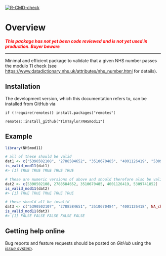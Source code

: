 
<!-- README.md is generated from README.Rmd. Please edit that file -->
<!-- badges: start -->

[![R-CMD-check](https://github.com/TimTaylor/NHSmod11/workflows/R-CMD-check/badge.svg)](https://github.com/TimTaylor/NHSmod11/actions)
<!-- badges: end -->

# Overview

<span style="color:red"> ***This package has not yet been code reviewed
and is not yet used in production. Buyer beware*** </span>

------------------------------------------------------------------------

Minimal and efficient package to validate that a given NHS number passes
the modulo 11 check (see
<https://www.datadictionary.nhs.uk/attributes/nhs_number.html> for
details).

## Installation

The development version, which this documentation refers to, can be
installed from GitHub via

    if (!require(remotes)) install.packages("remotes")

    remotes::install_github("TimTaylor/NHSmod11")

## Example

``` r
library(NHSmod11)

# all of these should be valid
dat1 <- c("5390502108", "2788584652", "3510670485", "4001126419", "5309741852")
is_valid_mod11(dat1)
#> [1] TRUE TRUE TRUE TRUE TRUE

# these are numeric versions of above and should therefore also be valid
dat2 <- c(5390502108, 2788584652, 3510670485, 4001126419, 5309741852)
is_valid_mod11(dat2)
#> [1] TRUE TRUE TRUE TRUE TRUE

# these should all be invalid
dat3 <- c("5390502107", "2788584651", "3510670484", "4001126418", NA_character_)
is_valid_mod11(dat3)
#> [1] FALSE FALSE FALSE FALSE FALSE
```

## Getting help online

Bug reports and feature requests should be posted on *GitHub* using the
[*issue system*](https://github.com/TimTaylor/NHSmod11/issues).
